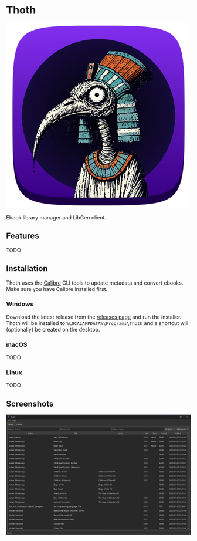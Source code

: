 # Thoth

<p align="center">
    <img alt="Thoth" src="assets/icon.png">
</p>

Ebook library manager and LibGen client.

## Features

TODO

## Installation

Thoth uses the [Calibre](https://calibre-ebook.com/) CLI tools to update metadata and convert ebooks. Make sure you have Calibre installed first.

### Windows

Download the latest release from the [releases page](https://github.com/kkestell/thoth/releases) and run the installer. Thoth will be installed to `%LOCALAPPDATA%\Programs\Thoth` and a shortcut will (optionally) be created on the desktop.

### macOS

TODO

### Linux

TODO

## Screenshots

![Thoth](screenshot.png)
